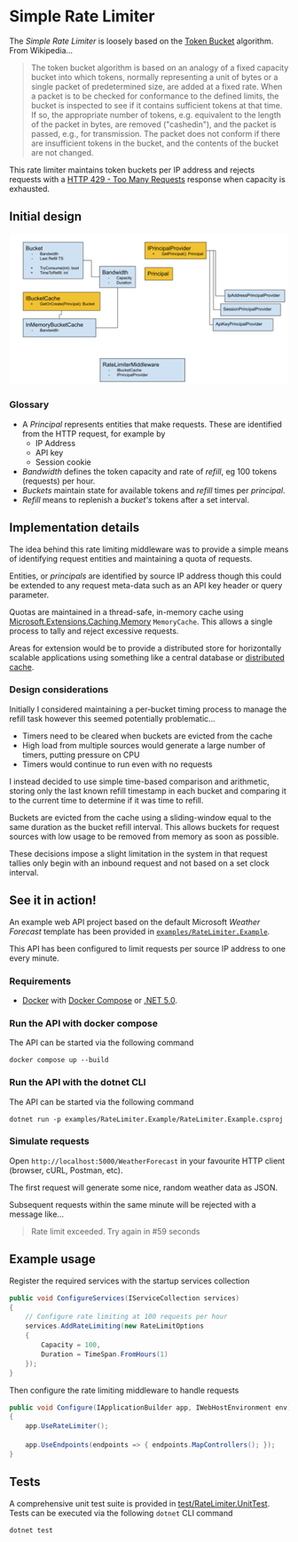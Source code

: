 # Simple Rate Limiter

The _Simple Rate Limiter_ is loosely based on the [Token Bucket](https://en.wikipedia.org/wiki/Token_bucket) algorithm.
From Wikipedia...

> The token bucket algorithm is based on an analogy of a fixed capacity bucket into which tokens, normally representing
> a unit of bytes or a single packet of predetermined size, are added at a fixed rate. When a packet is to be checked
> for conformance to the defined limits, the bucket is inspected to see if it contains sufficient tokens at that time.
> If so, the appropriate number of tokens, e.g. equivalent to the length of the packet in bytes, are removed
> ("cashedin"), and the packet is passed, e.g., for transmission. The packet does not conform if there are insufficient
> tokens in the bucket, and the contents of the bucket are not changed.

This rate limiter maintains token buckets per IP address and rejects requests with a
[HTTP 429 - Too Many Requests](https://http.cat/429) response when capacity is exhausted.

## Initial design

![initial design](./docs/system-design.svg)

### Glossary

* A _Principal_ represents entities that make requests. These are identified from the HTTP request, for example by
  - IP Address
  - API key
  - Session cookie
* _Bandwidth_ defines the token capacity and rate of _refill_, eg 100 tokens (requests) per hour.
* _Buckets_ maintain state for available tokens and _refill_ times per _principal_.
* _Refill_ means to replenish a _bucket's_ tokens after a set interval.

## Implementation details

The idea behind this rate limiting middleware was to provide a simple means of identifying request entities and
maintaining a quota of requests.

Entities, or _principals_ are identified by source IP address though this could be extended to any request meta-data
such as an API key header or query parameter.

Quotas are maintained in a thread-safe, in-memory cache using
[Microsoft.Extensions.Caching.Memory](https://www.nuget.org/packages/Microsoft.Extensions.Caching.Memory/)
`MemoryCache`. This allows a single process to tally and reject excessive requests.

Areas for extension would be to provide a distributed store for horizontally scalable applications using something like
a central database or [distributed cache](https://hazelcast.com/glossary/distributed-cache/).

### Design considerations

Initially I considered maintaining a per-bucket timing process to manage the refill task however this seemed potentially
problematic...

* Timers need to be cleared when buckets are evicted from the cache
* High load from multiple sources would generate a large number of timers, putting pressure on CPU
* Timers would continue to run even with no requests

I instead decided to use simple time-based comparison and arithmetic, storing only the last known refill timestamp in
each bucket and comparing it to the current time to determine if it was time to refill.

Buckets are evicted from the cache using a sliding-window equal to the same duration as the bucket refill interval.
This allows buckets for request sources with low usage to be removed from memory as soon as possible.

These decisions impose a slight limitation in the system in that request tallies only begin with an inbound request and
not based on a set clock interval.

## See it in action!

An example web API project based on the default Microsoft _Weather Forecast_ template has been provided in
[`examples/RateLimiter.Example`](./examples/RateLimiter.Example).

This API has been configured to limit requests per source IP address to one every minute.

### Requirements

* [Docker](https://docs.docker.com/get-docker/) with [Docker Compose](https://docs.docker.com/compose/) or
  [.NET 5.0](https://dotnet.microsoft.com/download/dotnet/5.0).

### Run the API with docker compose

The API can be started via the following command

```shell
docker compose up --build
```

### Run the API with the dotnet CLI

The API can be started via the following command

```shell
dotnet run -p examples/RateLimiter.Example/RateLimiter.Example.csproj
```

### Simulate requests

Open `http://localhost:5000/WeatherForecast` in your favourite HTTP client (browser, cURL, Postman, etc).

The first request will generate some nice, random weather data as JSON.

Subsequent requests within the same minute will be rejected with a message like...

> Rate limit exceeded. Try again in #59 seconds

## Example usage

Register the required services with the startup services collection

```c#
public void ConfigureServices(IServiceCollection services)
{
    // Configure rate limiting at 100 requests per hour
    services.AddRateLimiting(new RateLimitOptions
    {
        Capacity = 100,
        Duration = TimeSpan.FromHours(1)
    });
}
```

Then configure the rate limiting middleware to handle requests

```c#
public void Configure(IApplicationBuilder app, IWebHostEnvironment env)
{
    app.UseRateLimiter();
    
    app.UseEndpoints(endpoints => { endpoints.MapControllers(); });
}
```

## Tests

A comprehensive unit test suite is provided in [test/RateLimiter.UnitTest](./test/RateLimiter.UnitTest). Tests can be
executed via the following `dotnet` CLI command

```shell
dotnet test
```
